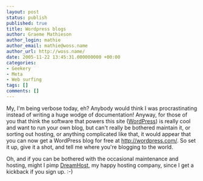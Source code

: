 ```yaml
---
layout: post
status: publish
published: true
title: Wordpress blogs
author: Graeme Mathieson
author_login: mathie
author_email: mathie@woss.name
author_url: http://woss.name/
date: 2005-11-22 13:45:31.000000000 +00:00
categories:
- Geekery
- Meta
- Web surfing
tags: []
comments: []
---
```

My, I'm being verbose today, eh?  Anybody would think I was procrastinating instead of writing a huge wodge of documentation!  Anyway, for those of you that think the software that powers this site (<a href="http://wordpress.org/">WordPress</a>) is really cool and want to run your own blog, but can't really be bothered maintain it, or sorting out hosting, or anything complicated like that, it would appear that you can now get a WordPress blog for free at <a href="http://wordpress.com/">http://wordpress.com/</a>.  So set it up, give it a shot, and tell me where you're blogging to the world.

Oh, and if you can be bothered with the occasional maintenance and hosting, might I pimp <a href="http://www.dreamhost.com/r.cgi?wossname">DreamHost</a>, my happy hosting company, since I get a kickback if you sign up. :-)
